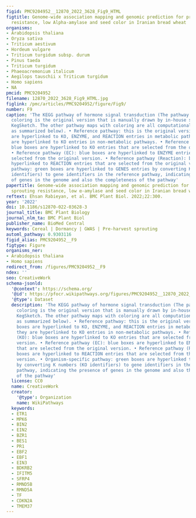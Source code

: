 ```yaml
---
figid: PMC9204952__12870_2022_3628_Fig9_HTML
figtitle: Genome-wide association mapping and genomic prediction for pre‑harvest sprouting
  resistance, low Alpha-amylase and seed color in Iranian bread wheat
organisms:
- Arabidopsis thaliana
- Oryza sativa
- Triticum aestivum
- Hordeum vulgare
- Triticum turgidum subsp. durum
- Pinus taeda
- Triticum turgidum
- Phaeoacremonium italicum
- Aegilops tauschii x Triticum turgidum
- Homo sapiens
- NA
pmcid: PMC9204952
filename: 12870_2022_3628_Fig9_HTML.jpg
figlink: /pmc/articles/PMC9204952/figure/Fig9/
number: F9
caption: 'The KEGG pathway of hormone signal transduction (The pathway map without
  coloring is the original version that is manually drawn by in-house software called
  KegSketch. The other pathway maps with coloring are all computationally generated
  as summarized below). • Reference pathway: this is the original version; white boxes
  are hyperlinked to KO, ENZYME, and REACTION entries in metabolic pathways; they
  are hyperlinked to KO entries in non-metabolic pathways. • Reference pathway (KO):
  blue boxes are hyperlinked to KO entries that are selected from the original version.
  • Reference pathway (EC): blue boxes are hyperlinked to ENZYME entries that are
  selected from the original version. • Reference pathway (Reaction): blue boxes are
  hyperlinked to REACTION entries that are selected from the original version. • Organism-specific
  pathway: green boxes are hyperlinked to GENES entries by converting K numbers (KO
  identifiers) to gene identifiers in the reference pathway, indicating the presence
  of genes in the genome and also the completeness of the pathway'
papertitle: Genome-wide association mapping and genomic prediction for pre‑harvest
  sprouting resistance, low α-amylase and seed color in Iranian bread wheat.
reftext: Ehsan Rabieyan, et al. BMC Plant Biol. 2022;22:300.
year: '2022'
doi: 10.1186/s12870-022-03628-3
journal_title: BMC Plant Biology
journal_nlm_ta: BMC Plant Biol
publisher_name: BioMed Central
keywords: Cereal | Dormancy | GWAS | Pre-harvest sprouting
automl_pathway: 0.9303116
figid_alias: PMC9204952__F9
figtype: Figure
organisms_ner:
- Arabidopsis thaliana
- Homo sapiens
redirect_from: /figures/PMC9204952__F9
ndex: ''
seo: CreativeWork
schema-jsonld:
  '@context': https://schema.org/
  '@id': https://pfocr.wikipathways.org/figures/PMC9204952__12870_2022_3628_Fig9_HTML.html
  '@type': Dataset
  description: 'The KEGG pathway of hormone signal transduction (The pathway map without
    coloring is the original version that is manually drawn by in-house software called
    KegSketch. The other pathway maps with coloring are all computationally generated
    as summarized below). • Reference pathway: this is the original version; white
    boxes are hyperlinked to KO, ENZYME, and REACTION entries in metabolic pathways;
    they are hyperlinked to KO entries in non-metabolic pathways. • Reference pathway
    (KO): blue boxes are hyperlinked to KO entries that are selected from the original
    version. • Reference pathway (EC): blue boxes are hyperlinked to ENZYME entries
    that are selected from the original version. • Reference pathway (Reaction): blue
    boxes are hyperlinked to REACTION entries that are selected from the original
    version. • Organism-specific pathway: green boxes are hyperlinked to GENES entries
    by converting K numbers (KO identifiers) to gene identifiers in the reference
    pathway, indicating the presence of genes in the genome and also the completeness
    of the pathway'
  license: CC0
  name: CreativeWork
  creator:
    '@type': Organization
    name: WikiPathways
  keywords:
  - ETR1
  - MPK6
  - BIN2
  - EIN2
  - BZR1
  - BES1
  - PR1
  - EBF2
  - EBF1
  - EIN3
  - BDKRB2
  - IFITM5
  - SFRP4
  - RMND5B
  - RMND5A
  - TF
  - CDKN2A
  - TMEM37
---
```

